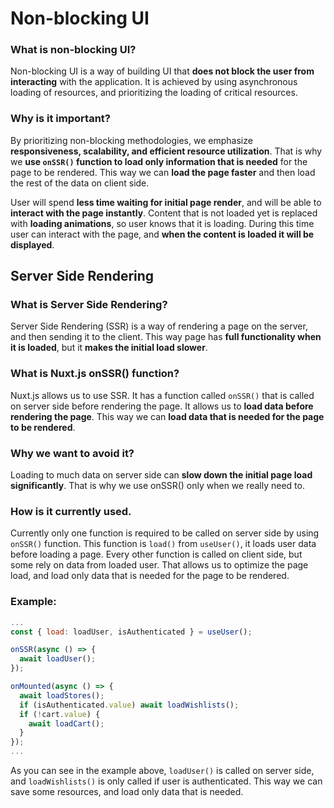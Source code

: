 # Non-blocking UI

### What is non-blocking UI?

Non-blocking UI is a way of building UI that **does not block the user from interacting** with the application. It is achieved by using asynchronous loading of resources, and prioritizing the loading of critical resources.

### Why is it important?

By prioritizing non-blocking methodologies, we emphasize **responsiveness, scalability, and efficient resource utilization**. That is why we **use `onSSR()` function to load only information that is needed** for the page to be rendered. This way we can **load the page faster** and then load the rest of the data on client side.

User will spend **less time waiting for initial page render**, and will be able to **interact with the page instantly**. Content that is not loaded yet is replaced with **loading animations**, so user knows that it is loading. During this time user can interact with the page, and **when the content is loaded it will be displayed**.


## Server Side Rendering

### What is Server Side Rendering?

Server Side Rendering (SSR) is a way of rendering a page on the server, and then sending it to the client. This way page has **full functionality when it is loaded**, but it **makes the initial load slower**.

### What is Nuxt.js onSSR() function?

Nuxt.js allows us to use SSR. It has a function called `onSSR()` that is called on server side before rendering the page. It allows us to **load data before rendering the page**. This way we can **load data that is needed for the page to be rendered**.

### Why we want to avoid it?

Loading to much data on server side can **slow down the initial page load significantly**. That is why we use onSSR() only when we really need to.

### How is it currently used.

Currently only one function is required to be called on server side by using `onSSR()` function. This function is `load()` from `useUser()`, it loads user data before loading a page. Every other function is called on client side, but some rely on data from loaded user. That allows us to optimize the page load, and load only data that is needed for the page to be rendered.

### Example:

```js
...
const { load: loadUser, isAuthenticated } = useUser();

onSSR(async () => {
  await loadUser();
});

onMounted(async () => {
  await loadStores();
  if (isAuthenticated.value) await loadWishlists();
  if (!cart.value) {
    await loadCart();
  }
});
...
```
As you can see in the example above, `loadUser()` is called on server side, and `loadWishlists()` is only called if user is authenticated. This way we can save some resources, and load only data that is needed.
